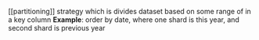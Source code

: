 [[partitioning]] strategy which is divides dataset based on some range of in a key column
**Example**: order by date, where one shard is this year, and second shard is previous year
